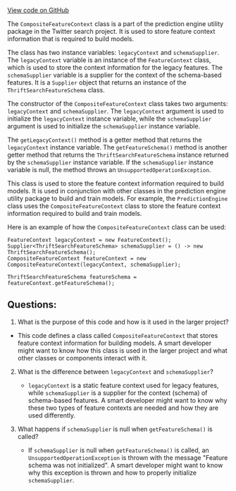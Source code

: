 [View code on GitHub](https://github.com/misbahsy/the-algorithm/src/java/com/twitter/search/common/util/ml/prediction_engine/CompositeFeatureContext.java)

The `CompositeFeatureContext` class is a part of the prediction engine utility package in the Twitter search project. It is used to store feature context information that is required to build models. 

The class has two instance variables: `legacyContext` and `schemaSupplier`. The `legacyContext` variable is an instance of the `FeatureContext` class, which is used to store the context information for the legacy features. The `schemaSupplier` variable is a supplier for the context of the schema-based features. It is a `Supplier` object that returns an instance of the `ThriftSearchFeatureSchema` class.

The constructor of the `CompositeFeatureContext` class takes two arguments: `legacyContext` and `schemaSupplier`. The `legacyContext` argument is used to initialize the `legacyContext` instance variable, while the `schemaSupplier` argument is used to initialize the `schemaSupplier` instance variable.

The `getLegacyContext()` method is a getter method that returns the `legacyContext` instance variable. The `getFeatureSchema()` method is another getter method that returns the `ThriftSearchFeatureSchema` instance returned by the `schemaSupplier` instance variable. If the `schemaSupplier` instance variable is null, the method throws an `UnsupportedOperationException`.

This class is used to store the feature context information required to build models. It is used in conjunction with other classes in the prediction engine utility package to build and train models. For example, the `PredictionEngine` class uses the `CompositeFeatureContext` class to store the feature context information required to build and train models. 

Here is an example of how the `CompositeFeatureContext` class can be used:

```
FeatureContext legacyContext = new FeatureContext();
Supplier<ThriftSearchFeatureSchema> schemaSupplier = () -> new ThriftSearchFeatureSchema();
CompositeFeatureContext featureContext = new CompositeFeatureContext(legacyContext, schemaSupplier);

ThriftSearchFeatureSchema featureSchema = featureContext.getFeatureSchema();
```
## Questions: 
 1. What is the purpose of this code and how is it used in the larger project?
   - This code defines a class called `CompositeFeatureContext` that stores feature context information for building models. A smart developer might want to know how this class is used in the larger project and what other classes or components interact with it.

2. What is the difference between `legacyContext` and `schemaSupplier`?
   - `legacyContext` is a static feature context used for legacy features, while `schemaSupplier` is a supplier for the context (schema) of schema-based features. A smart developer might want to know why these two types of feature contexts are needed and how they are used differently.

3. What happens if `schemaSupplier` is null when `getFeatureSchema()` is called?
   - If `schemaSupplier` is null when `getFeatureSchema()` is called, an `UnsupportedOperationException` is thrown with the message "Feature schema was not initialized". A smart developer might want to know why this exception is thrown and how to properly initialize `schemaSupplier`.
